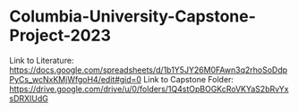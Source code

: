 # Columbia-University-Capstone-Project-2023
Link to Literature: https://docs.google.com/spreadsheets/d/1b1Y5JY26M0FAwn3q2rhoSoDdpPyCs_wcNxKMjWfgoH4/edit#gid=0
Link to Capstone Folder: https://drive.google.com/drive/u/0/folders/1Q4stOpBOGKcRoVKYaS2bRvYxsDRXIUdG
